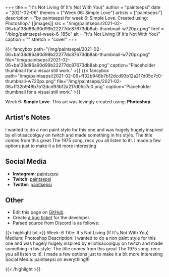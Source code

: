 +++
title =       "It's Not Living (If It's Not With You)"
author =      "paintsepsi"
date =        "2021-02-06"
themes =      ["Week 06: Simple Love"]
artists =     ["paintsepsi"]
description = "by paintsepsi for week 6: Simple Love. Created using: Photoshop."
[[images]]
      src = "/img/paintsepsi/2021-02-06+ba138d86a90d99b22277dc87673db8ab-thumbnail-w720px.png"
      href = "/blog/paintsepsi-week-6-185c"
      alt = "It's Not Living (If It's Not With You)"
      caption = ""
      stretch = "cover"
+++

{{< fancybox path="/img/paintsepsi/2021-02-06+ba138d86a90d99b22277dc87673db8ab-thumbnail-w720px.png" file="/img/paintsepsi/2021-02-06+ba138d86a90d99b22277dc87673db8ab.png" caption="Placeholder thumbnail for a visual still work." >}}
{{< fancybox path="/img/paintsepsi/2021-02-06+ff32b948b7b12dcd93b12a217d05c7c0-thumbnail-w720px.png" file="/img/paintsepsi/2021-02-06+ff32b948b7b12dcd93b12a217d05c7c0.png" caption="Placeholder thumbnail for a visual still work." >}}


Week 6: **Simple Love**. This art was lovingly created using: **Photoshop**.

## Artist's Notes

I wanted to do a non paint style for this one and was hugely hugely inspired by elliotisacoolguy on twitch and made something in his style. The title comes from this great The 1975 song, recc you all listen to it!. I made a few options just to make it a bit more interesting

## Social Media

- **Instagram**: <a href='https://instagram.com/paintsepsi' target='_blank'>paintsepsi</a>
- **Twitch**: <a href='https://twitch.tv/paintsepsi' target='_blank'>paintsepsi</a>
- **Twitter**: <a href='https://twitter.com/paintsepsi' target='_blank'>paintsepsi</a>

## Other

- Edit this page on [GitHub](https://github.com/teaminkling/web-refresh/edit/main/content/blog/paintsepsi-week-6-185c.md).
- Create [a bug ticket](https://github.com/teaminkling/web-refresh/issues/new?assignees=&labels=bug&template=problem-report.md&title=) for the developer.
- Parsed source from Discord is as follows:

{{< highlight txt >}}
Week: 6
Title: It's Not Living (If It's Not With You)
Medium: Photoshop
Description: I wanted to do a non paint style for this one and was hugely hugely inspired by elliotisacoolguy on twitch and made something in his style. The title comes from this great The 1975 song, recc you all listen to it!. I made a few options just to make it a bit more interesting
Social Media: paintsepsi on everything!!!


{{< /highlight >}}